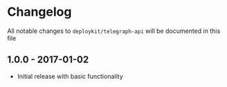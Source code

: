 # Changelog

All notable changes to `deploykit/telegraph-api` will be documented in this file

## 1.0.0 - 2017-01-02

- Initial release with basic functionality
